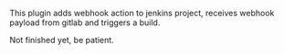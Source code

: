 This plugin adds webhook action to jenkins project, receives webhook payload from gitlab and triggers a build.

Not finished yet, be patient.